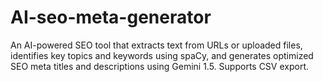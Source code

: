 # AI-seo-meta-generator
An AI-powered SEO tool that extracts text from URLs or uploaded files, identifies key topics and keywords using spaCy, and generates optimized SEO meta titles and descriptions using Gemini 1.5. Supports CSV export.
